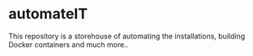 # automateIT
This repository is a storehouse of automating the installations, building Docker containers and much more..
